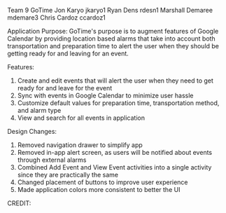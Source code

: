 Team 9
GoTime
Jon Karyo jkaryo1
Ryan Dens rdesn1
Marshall Demaree mdemare3
Chris Cardoz ccardoz1

Application Purpose:
GoTime's purpose is to augment features of Google Calendar by providing location
based alarms that take into account both transportation and preparation time to
alert the user when they should be getting ready for and leaving for an event.

Features:
1) Create and edit events that will alert the user when they need to get ready
for and leave for the event
2) Sync with events in Google Calendar to minimize user hassle
3) Customize default values for preparation time, transportation method, and
alarm type
4) View and search for all events in application

Design Changes:
1) Removed navigation drawer to simplify app
2) Removed in-app alert screen, as users will be notified about events through
external alarms
3) Combined Add Event and View Event activities into a single activity since
they are practically the same
4) Changed placement of buttons to improve user experience
5) Made application colors more consistent to better the UI




CREDIT:
